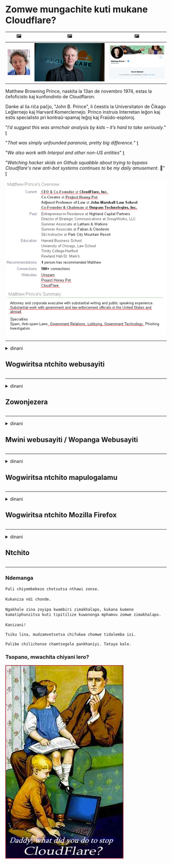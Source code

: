 # Zomwe mungachite kuti mukane Cloudflare?

| 🖼 | 🖼 | 🖼 |
| --- | --- | --- |
| ![](../image/matthew_prince_teen.jpg) | ![](../image/matthew_prince.jpg) | ![](../image/blockedbymatthewprince.jpg) |


Matthew Browning Prince, naskita la 13an de novembro 1974, estas la ĉefoficisto kaj kunfondinto de Cloudflaron.

Danke al lia riĉa paĉjo, "John B. Prince", li ĉeestis la Universitaton de Ĉikago Leĝlernejo kaj Harvard Komerclernejo.
Princo instruis Interretan leĝon kaj estis specialisto pri kontraŭ-spamaj leĝoj kaj Fraŭdo-esploroj.


"*I’d suggest this was armchair analysis by kids – it’s hard to take seriously.*" [t](https://www.theguardian.com/technology/2015/nov/19/cloudflare-accused-by-anonymous-helping-isis)

"*That was simply unfounded paranoia, pretty big difference.*"  [t](https://twitter.com/xxdesmus/status/992757936123359233)

"*We also work with Interpol and other non-US entities*" [t](https://twitter.com/eastdakota/status/1203028504184360960)

"*Watching hacker skids on Github squabble about trying to bypass Cloudflare's new anti-bot systems continues to be my daily amusement.* 🍿" [t](https://twitter.com/eastdakota/status/1273277839102656515)


![](../image/whoismp.jpg)

---


<details>
<summary>dinani

## Wogwiritsa ntchito webusayiti
</summary>


- Ngati tsamba lomwe mumakonda likugwiritsa ntchito Cloudflare, auzeni kuti asagwiritse ntchito Cloudflare.
  - Kulira pazama TV monga Facebook, Reddit, Twitter kapena Mastodon sizimapanga kusiyana kulikonse. [Zochita ndizokulirapo kuposa ma hashtag.](https://twitter.com/phyzonloop/status/1274132092490862594)
  - Yesetsani kulumikizana ndi mwini webusayiti ngati mukufuna kuti mukhale othandiza.

[Cloudflare adati](https://github.com/Eloston/ungoogled-chromium/issues/783):
```
Tikukulimbikitsani kuti mulumikizane ndi oyang'anira pazantchito kapena masamba omwe mungakumane nawo ndikugawana zomwe mwakumana nazo.
```

[Ngati simunapemphe izi, mwini webusayiti sakudziwa vuto ili.](../PEOPLE.md)

![](../image/liberapay.jpg)

[Chitsanzo chabwino](https://counterpartytalk.org/t/turn-off-cloudflare-on-counterparty-co-plz/164/5).<br>
Muli ndi vuto? [Kwezani mawu anu tsopano.](https://github.com/maraoz/maraoz.github.io/issues/1) Chitsanzo pansipa.

```
Mukungothandiza kuwunika kwamakampani ndikuwunika kwambiri.
http://crimeflare.eu.org
```

```
Tsamba lanu lili mumunda wachinsinsi wa CloudFlare.
http://crimeflare.eu.org
```

- Tengani nthawi kuti muwerenge zinsinsi zachinsinsi patsamba lanu.
  - ngati webusaitiyi ili kumbuyo kwa Cloudflare kapena webusaitiyi ikugwiritsa ntchito ntchito yolumikizidwa ku Cloudflare.

Iyenera kufotokoza kuti "Cloudflare" ndi chiyani, ndikupempha chilolezo kuti mugawane deta yanu ndi Cloudflare. Kulephera kutero kudzapangitsa kuphwanya kukhulupirirana ndipo tsamba lomwe mukufunalo liyenera kupewedwa.

[Chitsanzo chovomerezeka chachinsinsi ndi pano](https://archive.is/bDlTz) ("Subprocessors" > "Entity Name")

```
Ndinawerenga mfundo zanu zachinsinsi ndipo sindinapeze mawu oti Cloudflare.
Ndikukana kugawana nanu deta mukapitiliza kupereka data yanga ku Cloudflare.
http://crimeflare.eu.org
```

Ichi ndi chitsanzo cha mfundo zazinsinsi zomwe zilibe mawu oti Cloudflare.
[Liberland Jobs](https://archive.is/daKIr) [privacy policy](https://docsend.com/view/feiwyte):

![](../image/cfwontobey.jpg)

Cloudflare ali ndi mfundo zawo zachinsinsi.
[Cloudflare amakonda anthu ogonana.](https://www.reddit.com/r/GamerGhazi/comments/2s64fe/be_wary_reporting_to_cloudflare/)

Nachi chitsanzo chabwino cha fomu yolembetsera tsamba lanu.
AFAIK, zero tsamba lochita izi. Kodi mudzawakhulupirira?

```
Mwa kuwonekera "Lowani XYZ", mukuvomereza mawu athu ogwirira ntchito ndi mawu achinsinsi.
Mumavomerezanso kugawana deta yanu ndi Cloudflare komanso kuvomerezana ndi chinsinsi cha cloudflare.
Ngati Cloudflare atulutsa zambiri zanu kapena sangakuloleni kuti mulumikizane ndi maseva athu, siolakwa kwathu. [*]

[ Lowani ] [ Sindikuvomereza ]
```
[*] [PEOPLE.md](../PEOPLE.md)


- Yesetsani kugwiritsa ntchito ntchito yawo. Kumbukirani kuti mukuyang'aniridwa ndi Cloudflare.
  - ["I'm in your TLS, sniffin' your passworz"](../image/iminurtls.jpg)

- Sakani tsamba lina. Pali njira zina ndi mwayi pa intaneti!

- Onetsetsani anzanu kuti azigwiritsa ntchito Tor tsiku lililonse.
  - Kusadziwika kuyenera kukhala muyezo wa intaneti yotseguka!
  - [Dziwani kuti polojekiti ya Tor sakonda ntchitoyi.](../HISTORY.md)

</details>

------

<details>
<summary>dinani

## Zowonjezera
</summary>

- Ngati msakatuli wanu ndi Firefox, Tor Browser, kapena Ungoogled Chromium gwiritsani chimodzi mwazowonjezera pansipa.
  - Ngati mukufuna kuwonjezera zowonjezera zatsopano funsani za izo poyamba.


| Dzina | Mapulogalamu | Thandizo | Ikhoza Kutseka | Mungadziwitse | Chrome |
| -------- | -------- | -------- | -------- | -------- | -------- |
| [Bloku Cloudflaron MITM-Atakon](../subfiles/about.bcma.md) | #Addon | [ ? ](http://crimeflare.eu.org/) | **Inde**     | **Inde**     |  **Inde** |
| [Ĉu ligoj estas vundeblaj al MITM-atako?](../subfiles/about.ismm.md) | #Addon | [ ? ](http://crimeflare.eu.org/) | Ayi     | **Inde**     |  **Inde** |
| [Ĉu ĉi tiuj ligoj blokos Tor-uzanton?](../subfiles/about.isat.md) | #Addon | [ ? ](http://crimeflare.eu.org/) | Ayi     | **Inde**     |  **Inde** |
| [Block Cloudflare MITM Attack](https://trac.torproject.org/projects/tor/attachment/ticket/24351/block_cloudflare_mitm_attack-1.0.14.1-an%2Bfx.xpi)<br>[**DELETED BY TOR PROJECT**](../HISTORY.md) | nullius | [ ? ](../tool/block_cloudflare_mitm_fx), [Link](http://crimeflare.eu.org/) | **Inde**     | **Inde**     |  Ayi |
| [TPRB](http://34ahehcli3epmhbu2wbl6kw6zdfl74iyc4vg3ja4xwhhst332z3knkyd.onion/) | Sw | [ ? ](http://34ahehcli3epmhbu2wbl6kw6zdfl74iyc4vg3ja4xwhhst332z3knkyd.onion/) | **Inde**     | **Inde**     |  Ayi |
| [Detect Cloudflare](https://addons.mozilla.org/en-US/firefox/addon/detect-cloudflare/) | Frank Otto | [ ? ](https://github.com/traktofon/cf-detect) | Ayi     | **Inde**     |  Ayi |
| [True Sight](https://addons.mozilla.org/en-US/firefox/addon/detect-cloudflare-plus/) | claustromaniac | [ ? ](https://github.com/claustromaniac/detect-cloudflare-plus) | Ayi     | **Inde**     |  Ayi |
| [Which Cloudflare datacenter am I visiting?](https://addons.mozilla.org/en-US/firefox/addon/cf-pop/) | 依云 | [ ? ](https://github.com/lilydjwg/cf-pop) | Ayi     | **Inde**     |  Ayi |


- "Decentraleyes" amatha kuyimitsa kulumikizana ndi "CDNJS (Cloudflare)".
  - Zimalepheretsa zopempha zambiri kuti zisafike pamanetiweki, ndipo imathandizira mafayilo am'deralo kuti masamba asasweke.
  - Wolemba mapulogalamuyo anayankha: "[very concerning indeed](https://github.com/Synzvato/decentraleyes/issues/236#issuecomment-352049501)", "[widespread usage severely centralizes the web](https://github.com/Synzvato/decentraleyes/issues/251#issuecomment-366752049)"

- [Muthanso kuchotsa kapena kusakhulupilira satifiketi ya Cloudflare ku satifiketi yanu (CA).](https://www.ssl.com/how-to/remove-root-certificate-firefox/)

</details>

------

<details>
<summary>dinani

## Mwini webusayiti / Wopanga Webusayiti
</summary>


![](../image/word_cloudflarefree.jpg)

- Musagwiritse ntchito Cloudflare solution, Period.
  - Mutha kuchita bwino kuposa pamenepo, sichoncho? [Umu ndi momwe mungachotsere zolembetsa za Cloudflare, mapulani, madomeni, kapena maakaunti.](https://support.cloudflare.com/hc/en-us/articles/200167776-Removing-subscriptions-plans-domains-or-accounts)

| 🖼 | 🖼 |
| --- | --- |
| ![](../image/htmlalertcloudflare.jpg) | ![](../image/htmlalertcloudflare2.jpg) |

- Mukufuna makasitomala ambiri? Mukudziwa choti muchite. Malangizo ndi "pamwambapa".
  - [Moni, mudalemba kuti "Timatenga chinsinsi chanu mozama" koma ndidapeza "Zolakwitsa 403 Proxy Yoletsedwa Osadziwika Osaloledwa".](https://it.slashdot.org/story/19/02/19/0033255/stop-saying-we-take-your-privacy-and-security-seriously) Chifukwa chiyani muletsa Tor Or VPN? Ndipo bwanji mukutseka maimelo osakhalitsa?

![](../image/anonexist.jpg)

- Kugwiritsa ntchito Cloudflare kumakulitsa mwayi wotuluka. Alendo sangathe kulowa patsamba lanu ngati seva yanu ili pansi kapena Cloudflare ili pansi.
  - [Kodi mukuganiza kuti Cloudflare sanapiteko?](https://www.ibtimes.com/cloudflare-down-not-working-sites-producing-504-gateway-timeout-errors-2618008) [Another](https://twitter.com/Jedduff/status/1097875615997399040) [sample](https://twitter.com/search?f=tweets&vertical=default&q=Cloudflare%20is%20having%20problems). [Need more](../PEOPLE.md)?

![](../image/cloudflareinternalerror.jpg)

- Kugwiritsa ntchito Cloudflare kuti tikuthandizireni "API service" yanu, "software update server" kapena "RSS feed" kungavulaze kasitomala wanu. Makasitomala adakuyimbirani nati "Sindingagwiritsenso ntchito API yanu", ndipo simudziwa zomwe zikuchitika. Cloudflare ikhoza kulepheretsa kasitomala wanu mwakachetechete. Kodi mukuganiza kuti zili bwino?
  - Pali makasitomala ambiri owerenga RSS komanso RSS owerenga pa intaneti. Chifukwa chiyani mukufalitsa RSS feed ngati simukuloleza anthu kuti azilembetsa?

![](../image/rssfeedovercf.jpg)

- Kodi mukufuna setifiketi ya HTTPS? Gwiritsani ntchito "Tiyeni Encrypt" kapena ingogulani kuchokera ku kampani ya CA.

- Kodi mukufuna seva ya DNS? Kodi simungathe kukhazikitsa seva yanu? Nanga bwanji za iwo: [Hurricane Electric Free DNS](https://dns.he.net/), [Dyn.com](https://dyn.com/dns/), [1984 Hosting](https://www.1984hosting.com/), [Afraid.Org (Admin chotsani akaunti yanu ngati mugwiritsa ntchito TOR)](https://freedns.afraid.org/)

- Mukuyang'ana kuchititsa kuchititsa? Zaulere zokha? Nanga bwanji za iwo: [Onion Service](http://vww6ybal4bd7szmgncyruucpgfkqahzddi37ktceo3ah7ngmcopnpyyd.onion/en/security/network-security/tor/onionservices-best-practices), [Free Web Hosting Area](https://freewha.com/), [Autistici/Inventati Web Site Hosting](https://www.autinv5q6en4gpf4.onion/services/website), [Github Pages](https://pages.github.com/), [Surge](https://surge.sh/)
  - [Njira zina ku Cloudflare](../subfiles/cloudflare-alternatives.md)

- Mukugwiritsa ntchito "cloudflare-ipfs.com"? [Kodi mukudziwa Cloudflare IPFS ndiyabwino?](../PEOPLE.md)

- Ikani Web Application Firewall monga OWASP ndi Fail2Ban pa seva yanu ndikuyikonza bwino.
  - Kuletsa Tor si yankho. Osalanga aliyense chifukwa chogwiritsa ntchito zoipa ochepa.

- Apatutsenso kapena aletse ogwiritsa "Cloudflare Warp" kuti asafike patsamba lanu. Ndipo perekani chifukwa ngati mungathe.

> Mndandanda wa IP: "[Mitundu ya IP yapano ya Cloudflare](cloudflare_inc/)"

> A: Ingowatseka

```
server {
...
deny 173.245.48.0/20;
deny 103.21.244.0/22;
deny 103.22.200.0/22;
deny 103.31.4.0/22;
deny 141.101.64.0/18;
deny 108.162.192.0/18;
deny 190.93.240.0/20;
deny 188.114.96.0/20;
deny 197.234.240.0/22;
deny 198.41.128.0/17;
deny 162.158.0.0/15;
deny 104.16.0.0/12;
deny 172.64.0.0/13;
deny 131.0.72.0/22;
deny 2400:cb00::/32;
deny 2606:4700::/32;
deny 2803:f800::/32;
deny 2405:b500::/32;
deny 2405:8100::/32;
deny 2a06:98c0::/29;
deny 2c0f:f248::/32;
...
}
```

> B: Yendetsani ku tsamba lochenjeza

```
http {
...
geo $iscf {
default 0;
173.245.48.0/20 1;
103.21.244.0/22 1;
103.22.200.0/22 1;
103.31.4.0/22 1;
141.101.64.0/18 1;
108.162.192.0/18 1;
190.93.240.0/20 1;
188.114.96.0/20 1;
197.234.240.0/22 1;
198.41.128.0/17 1;
162.158.0.0/15 1;
104.16.0.0/12 1;
172.64.0.0/13 1;
131.0.72.0/22 1;
2400:cb00::/32 1;
2606:4700::/32 1;
2803:f800::/32 1;
2405:b500::/32 1;
2405:8100::/32 1;
2a06:98c0::/29 1;
2c0f:f248::/32 1;
}
...
}

server {
...
if ($iscf) {rewrite ^ https://example.com/cfwsorry.php;}
...
}

<?php
header('HTTP/1.1 406 Not Acceptable');
echo <<<CLOUDFLARED
Thank you for visiting ourwebsite.com!<br />
We are sorry, but we can't serve you because your connection is being intercepted by Cloudflare.<br />
Please read http://crimeflare.eu.org for more information.<br />
CLOUDFLARED;
die();
```

- Khazikitsani Tor Onion Service kapena I2P ikulimbikitsani ngati mumakhulupirira zaufulu ndikulandila anthu osadziwika.

- Funsani upangiri kwa anzanu ena a Clearnet / Tor ndikupanga anzanu osadziwika!

</details>

------

<details>
<summary>dinani

## Wogwiritsa ntchito mapulogalamu
</summary>


- Discord ikugwiritsa ntchito CloudFlare. Njira zina? Mpofunika [**Briar** (Android)](https://f-droid.org/en/packages/org.briarproject.briar.android/), [Ricochet (PC)](https://ricochet.im/), [Tox + Tor (Android/PC)](https://tox.chat/download.html)
  - Briar imaphatikizaponso Tor daemon kotero simuyenera kukhazikitsa Orbot.
  - Opanga Qwtch, Open Zachinsinsi, achotsa projekiti ya stop_cloudflare kuchokera ku ntchito yawo ya git popanda kuzindikira.

- Ngati mugwiritsa ntchito Debian GNU / Linux, kapena chilichonse chochokera, lembetsani: [bug #831835](https://bugs.debian.org/cgi-bin/bugreport.cgi?bug=831835). Ndipo ngati mungathe, thandizani kutsimikizira chigambacho, ndipo thandizani wosamalira kuti afike pamapeto pake ngati ayenera kuvomerezedwa.

- Nthawi zonse mumalangiza asakatuli awa.

| Dzina | Mapulogalamu | Thandizo | Ndemanga |
| -------- | -------- | -------- | -------- |
| [Ungoogled-Chromium](https://ungoogled-software.github.io/ungoogled-chromium-binaries/) | Eloston | [ ? ](https://github.com/Eloston/ungoogled-chromium) | PC (Win, Mac, Linux)  _!Tor_ |
| [Bromite](https://www.bromite.org/fdroid) | Bromite | [ ? ](https://github.com/bromite/bromite/issues) | Android  _!Tor_ |
| [Tor Browser](https://www.torproject.org/download/) | Tor Project | [ ? ](https://support.torproject.org/) | PC (Win, Mac, Linux)  _Tor_|
| [Tor Browser Android](https://www.torproject.org/download/) | Tor Project | [ ? ](https://support.torproject.org/) | Android  _Tor_|
| [Onion Browser](https://itunes.apple.com/us/app/onion-browser/id519296448?mt=8) | Mike Tigas | [ ? ](https://github.com/OnionBrowser/OnionBrowser/issues) | Apple iOS  _Tor_|
| [GNU/Icecat](https://www.gnu.org/software/gnuzilla/) | GNU | [ ? ](https://www.gnu.org/software/gnuzilla/) | PC (Linux) |
| [IceCatMobile](https://f-droid.org/en/packages/org.gnu.icecat/) | GNU | [ ? ](https://lists.gnu.org/mailman/listinfo/bug-gnuzilla) | Android |
| [Iridium Browser](https://iridiumbrowser.de/about/) | Iridium | [ ? ](https://github.com/iridium-browser/iridium-browser/) | PC (Win, Mac, Linux, OpenBSD) |


Zinsinsi zina zamapulogalamu ena ndizopanda ungwiro. Izi sizitanthauza kuti Tor browser ndi "yangwiro".
Palibe 100% otetezeka kapena 100% achinsinsi pa intaneti komanso ukadaulo.

- Simukufuna kugwiritsa ntchito Tor? Mutha kugwiritsa ntchito msakatuli aliyense ndi Tor daemon.
  - [Dziwani kuti polojekiti ya Tor sakonda izi.](https://support.torproject.org/tbb/tbb-9/) Gwiritsani ntchito msakatuli wa Tor ngati mungathe kutero.
- [Momwe mungagwiritsire ntchito Chromium ndi Tor](../subfiles/chromium_tor.md)


Tiyeni tikambirane zachinsinsi cha mapulogalamu ena.

- [Ngati mukufunikiradi kugwiritsa ntchito Firefox, sankhani "Firefox ESR".](https://www.mozilla.org/en-US/firefox/organizations/)
  - [Firefox - Spyware Watchdog](https://spyware.neocities.org/articles/firefox.html)
  - [Firefox imakana kuyankhula kwaulere, imaletsa kuyankhula kwaulere](https://web.archive.org/web/20200423010026/https://reclaimthenet.org/firefox-rejects-free-speech-bans-free-speech-commenting-plugin-dissenter-from-its-extensions-gallery/)
  - ["Mavoti otsika 100+. Zikuwoneka ngati kufunsa kampani yamapulogalamu kuti isunge ... mapulogalamu akuchulukirachulukira masiku ano."](https://old.reddit.com/r/firefox/comments/gutdiw/weve_got_work_to_do_the_mozilla_blog/fslbbb6/)
  - [Uh, bwanji Firefox ikundiwonetsa maulalo omwe amathandizira mu URL yanga?](https://www.reddit.com/r/firefox/comments/jybx2w/uh_why_is_firefox_showing_me_sponsored_links_in/)
  - [Mozilla - Mdyerekezi Wokhala M'thupi](https://digdeeper.neocities.org/ghost/mozilla.html)

- [Kumbukirani, Mozilla ikugwiritsa ntchito Cloudflare service.](https://www.robtex.com/dns-lookup/www.mozilla.org) [Akugwiritsanso ntchito Cloudflare's DNS service pazogulitsa zawo.](https://www.theregister.co.uk/2018/03/21/mozilla_testing_dns_encryption/)

- [Mozilla idakana tikiti iyi.](https://bugzilla.mozilla.org/show_bug.cgi?id=1426618)

- [Firefox Focus ndi nthabwala.](https://github.com/mozilla-mobile/focus-android/issues/1743) [Adalonjeza kuti azimitsa telemetry koma adasintha.](https://github.com/mozilla-mobile/focus-android/issues/4210)

- [Wopanga mapulogalamu a PaleMoon / Basilisk amakonda Cloudflare.](https://github.com/mozilla-mobile/focus-android/issues/1743#issuecomment-345993097)
  - [Pale Moon's Archive Server idasokoneza ndikufalitsa pulogalamu yaumbanda kwa Miyezi 18](https://www.reddit.com/r/privacytoolsIO/comments/cc808y/pale_moons_archive_server_hacked_and_spread/)
  - Amadanso ogwiritsa ntchito a Tor - "[Lolani kuti likhale loipa kwa Tor. Ndikuganiza kuti masamba ambiri akuyenera kukhala odana ndi Tor poganizira za nkhanza zake.](https://github.com/yacy/yacy_search_server/issues/314#issuecomment-565932097)"

- [Waterfox ali ndi vuto lalikulu "lam'nyumba"](https://spyware.neocities.org/articles/waterfox.html)

- [Google Chrome ndi mapulogalamu aukazitape.](https://www.gnu.org/proprietary/malware-google.en.html)
  - [Google imayika mbiri ya zochita zanu.](https://spyware.neocities.org/articles/chrome.html)

- [SRWare Iron amapanga mafoni ambiri kulumikizana kunyumba.](https://spyware.neocities.org/articles/iron.html) Ikugwirizananso ndi madomeni a google.

- [Omasulira Olimba Mtima Otsatira a Facebook / Twitter.](https://www.bleepingcomputer.com/news/security/facebook-twitter-trackers-whitelisted-by-brave-browser/)
  - [Nazi zina.](https://spyware.neocities.org/articles/brave.html)
  - [binance Othandizana ID](https://twitter.com/cryptonator1337/status/1269594587716374528)

- [Microsoft Edge imalola Facebook kuyendetsa Flash code kuseri kwa ogwiritsa ntchito.](https://www.zdnet.com/article/microsoft-edge-lets-facebook-run-flash-code-behind-users-backs/)

- [Vivaldi salemekeza chinsinsi chanu.](https://spyware.neocities.org/articles/vivaldi.html)

- [Mulingo waukazitape wa Opera: Wapamwamba Kwambiri](https://spyware.neocities.org/articles/opera.html)

- Apple iOS: [Simuyenera kugwiritsa ntchito iOS konse, makamaka chifukwa ndi pulogalamu yaumbanda.](https://www.gnu.org/proprietary/malware-apple.html)

Chifukwa chake timalimbikitsa pamwambapa tebulo lokha. Palibe china.

</details>

------

<details>
<summary>dinani

## Wogwiritsa ntchito Mozilla Firefox
</summary>


- "Firefox Nightly" idzatumiza zidziwitso zolakwika pamasamba a Mozilla popanda njira yotulukamo.
  - [Ma seva a Mozilla akuwomba Cloudflare](https://www.digwebinterface.com/?hostnames=www.mozilla.org%0D%0Amozilla.cloudflare-dns.com&type=&ns=resolver&useresolver=8.8.4.4&nameservers=)

- Ndikotheka kuletsa Firefox kulumikizana ndi ma seva a Mozilla.
  - [Ndondomeko ya ma tempuleti a Mozilla](https://github.com/mozilla/policy-templates/blob/master/README.md)
  - Kumbukirani kuti chinyengo ichi chitha kusiya kugwira ntchito m'mbuyomu chifukwa a Mozilla amakonda kudziyeretsa okha.
  - Gwiritsani ntchito firewall ndi DNS fyuluta kuti muwalepheretse kwathunthu.

"`/distribution/policies.json`"

>     "WebsiteFilter": {
> 		"Block": [
> 		"*://*.mozilla.com/*",
> 		"*://*.mozilla.net/*",
> 		"*://*.mozilla.org/*",
> 		"*://webcompat.com/*",
> 		"*://*.firefox.com/*",
> 		"*://*.thunderbird.net/*",
> 		"*://*.cloudflare.com/*"
> 		]
>     },


- ~~Nenani za cholakwika pa tracker ya mozilla, kuwauza kuti asagwiritse ntchito Cloudflare.~~ Panali lipoti la bug pa bugzilla. Anthu ambiri adayika nkhawa zawo, komabe kachilomboko kanabisika ndi admin mu 2018.

- Mutha kuletsa DoH mu Firefox.
  - [Sinthani wothandizila wa DNS wa firefox](../subfiles/change-firefox-dns.md)

![](../image/firefoxdns.jpg)

- [Ngati mukufuna kugwiritsa ntchito omwe si ISP DNS, ganizirani kugwiritsa ntchito ntchito ya OpenNIC Tier2 DNS kapena ntchito iliyonse yomwe si Cloudflare DNS.](https://wiki.opennic.org/start)
![](../image/opennic.jpg)
  - Dulani Cloudflare ndi DNS. [Crimeflare DNS](https://dns.crimeflare.eu.org/)

- Mutha kugwiritsa ntchito Tor ngati DNS resolutionver. [Ngati simuli katswiri wa Tor, funsani funso apa.](https://tor.stackexchange.com/)

> **Bwanji?**
> 1. Tsitsani Tor ndikuyiyika pa kompyuta yanu.
> 2. Onjezani mzerewu ku fayilo "torrc".
> DNSPort 127.0.0.1:53
> 3. Yambitsaninso Tor.
> 4. Ikani seva ya DNS pamakompyuta anu kukhala "127.0.0.1".

</details>

------

<details>
<summary>dinani

## Ntchito
</summary>


- Uzani ena okuzungulirani za kuwopsa kwa Cloudflare.

- [Thandizani kukonza malowa.](http://crimeflare.eu.org).
  - Mndandanda wonsewo, zotsutsana ndi izi komanso tsatanetsatane.

- [Lembani ndikudziwitsa pagulu pomwe zinthu sizili bwino ndi Cloudflare (ndi makampani ena ofanana), onetsetsani kuti mwatchula malo awa mukamachita izi](http://crimeflare.eu.org) :)

- Pezani anthu ambiri ogwiritsa ntchito Tor mwachisawawa kuti athe kuwona intaneti kuchokera kumadera osiyanasiyana padziko lapansi.

- Yambitsani magulu, muma media media komanso meatspace, yopatulira kumasula dziko ku Cloudflare.

- Poyenera, yolumikizani ndi magulu awa pamalo awa - awa akhoza kukhala malo ogwirira ntchito limodzi ngati magulu.

- [Yambitsani khola lomwe lingapereke njira yopanda tanthauzo ku Cloudflare.](../subfiles/cloudflare-alternatives.md)

- Tiuzeni za njira zina zilizonse zomwe zingathandize kuti titeteze Cloudflare.

- Ngati ndinu kasitomala wa Cloudflare, ikani zosankha zanu zachinsinsi, ndikuwayembekezera kuti aziwaphwanya.
  - [Kenako abweretseni milandu yotsutsana ndi sipamu / zachinsinsi.](https://twitter.com/thexpaw/status/1108424723233419264)

- Ngati muli ku United States of America ndipo tsamba lawebusayiti ndi banki kapena akauntanti, yesetsani kubweretsa zovuta zalamulo pansi pa Gramm-Leach-Bliley Act, kapena aku America omwe ali ndi DIsabilities Act ndikutiwuzani za kutalika kwanu .

- Ngati webusaitiyi ndi tsamba la boma, yesetsani kubweretsa zovuta zamalamulo pansi pa Kusintha Koyamba kwa Constitution ya US.

- Ngati ndinu nzika ya EU, lemberani tsambalo kuti mutumize zambiri zanu pansi pa General Data Protection Regulation. Akakana kukupatsani chidziwitso chanu, kuphwanya lamulo.

- Kwa makampani omwe amati amapereka ntchito patsamba lawo amayesa kunena kuti ndi "zotsatsa zabodza" kumabungwe oteteza ogula ndi BBB. Webusayiti ya Cloudflare imatumizidwa ndi ma seva a Cloudflare.

- [A ITU akuwonetsa ku US kuti Cloudflare yayamba kukhala yayikulu mokwanira kuti malamulo oletsa kutsutsana athe kuzunzidwa.](https://www.itu.int/en/ITU-T/Workshops-and-Seminars/20181218/Documents/Geoff_Huston_Presentation.pdf)

- Ndizotheka kuti mtundu wa GNU GPL 4 utha kuphatikizira njira yoletsa kusungira kachidindo koyambira pantchito yotere, yomwe ikufuna mapulogalamu onse a GPLv4 komanso pambuyo pake omwe nambala yoyambira ipezeke kudzera pa sing'anga lomwe silisala ogwiritsa ntchito a Tor.

</details>

------

### Ndemanga

```
Pali chiyembekezo chotsutsa nthawi zonse.

Kukaniza ndi chonde.

Ngakhale zina zoyipa kwambiri zimakhalapo, kukana kumene kumatiphunzitsa kuti tipitilize kuwononga mphamvu zomwe zimakhalapo.

Kanizani!
```

```
Tsiku lina, mudzamvetsetsa chifukwa chomwe tidalemba izi.
```

```
Palibe chilichonse chamtsogolo pankhaniyi. Tataya kale.
```

### Tsopano, mwachita chiyani lero?


![](../image/stopcf.jpg)
